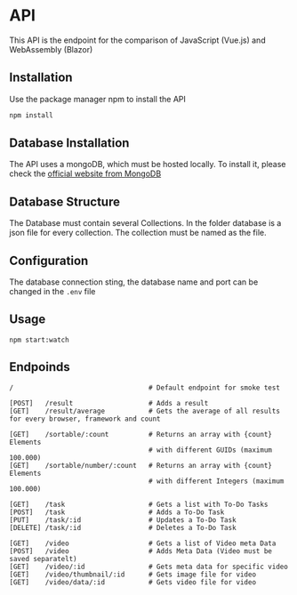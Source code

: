 # API

This API is the endpoint for the comparison of JavaScript (Vue.js) and WebAssembly (Blazor)


## Installation

Use the package manager npm to install the API

```bash
npm install
```

## Database Installation
The API uses a mongoDB, which must be hosted locally. 
To install it, please check the [official website from MongoDB](https://docs.mongodb.com/manual/installation/) 

## Database Structure

The Database must contain several Collections. 
In the folder database is a json file for every collection. The collection must be named as the file.

## Configuration

The database connection sting, the database name and port can be changed in the `.env` file


## Usage

```
npm start:watch
```

## Endpoinds
```
/                                  # Default endpoint for smoke test 

[POST]   /result                   # Adds a result 
[GET]    /result/average           # Gets the average of all results for every browser, framework and count

[GET]    /sortable/:count          # Returns an array with {count} Elements
                                   # with different GUIDs (maximum 100.000)
[GET]    /sortable/number/:count   # Returns an array with {count} Elements
                                   # with different Integers (maximum 100.000)

[GET]    /task                     # Gets a list with To-Do Tasks
[POST]   /task                     # Adds a To-Do Task
[PUT]    /task/:id                 # Updates a To-Do Task
[DELETE] /task/:id                 # Deletes a To-Do Task

[GET]    /video                    # Gets a list of Video meta Data
[POST]   /video                    # Adds Meta Data (Video must be saved separatelt)
[GET]    /video/:id                # Gets meta data for specific video
[GET]    /video/thumbnail/:id      # Gets image file for video
[GET]    /video/data/:id           # Gets video file for video

```

